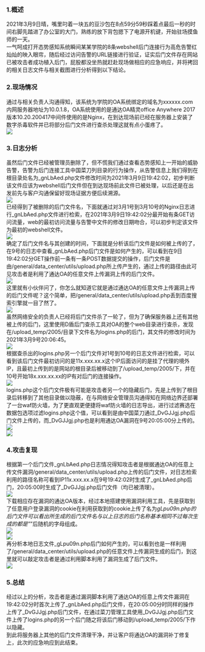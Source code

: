 ### 1.概述

2021年3月9日晴，嘴里叼着一块五的豆沙包在8点59分59秒踩着点最后一秒的时间右脚先踏进了办公室的大门，熟练的放下背包摁下了电源开机键，开始驻场摸鱼师的一天。  
一气呵成打开态势感知系统瞬间某某学院的8条webshell后门连接行为高危告警红灿灿的映入眼帘，随后经过访问告警的URL链接进行验证，证实后门文件存在网站已被攻击者成功植入后门，屁股都没坐热就赶赴现场做相应的应急响应，并将拷回的相关日志文件与相关截图进行分析得到以下结论。

### 2.现场情况

通过与相关负责人沟通得知，该系统为学院的OA系统绑定的域名为xxxxxx.com内网服务器地址为10.0.1.8，OA系统使用的是通达OA精灵office Anywhere 2017版本10.20.200417中间件使用的是Nginx，在到达现场前已经在服务器上安装了数字杀毒软件并已将部分后门文件进行查杀处理这就有点小蛋疼了。  
[![](https://shs3.b.qianxin.com/attack_forum/2021/10/attach-739d7330ad92e77103b6b924d6b9f70910e0fb29.png)](https://shs3.b.qianxin.com/attack_forum/2021/10/attach-739d7330ad92e77103b6b924d6b9f70910e0fb29.png)

### 3.日志分析

虽然后门文件已经被管理员删除了，但不慌我们通过查看态势感知上一开始的威胁告警，告警为后门连接工具中国菜刀列目录的行为操作，从告警信息上我们得到在根目录处名为\_gnLbAed.php文件修改时间为2021年3月9日19:42:02，初步判断该文件应该为webshell后门文件但在到达现场前此文件已被处理，以后还是在出发前先与客户沟通保留好现场证据方便后续溯源。  
[![](https://shs3.b.qianxin.com/attack_forum/2021/10/attach-2b759309de5adc7c2a21ff1d7d5916768c5e48a9.png)](https://shs3.b.qianxin.com/attack_forum/2021/10/attach-2b759309de5adc7c2a21ff1d7d5916768c5e48a9.png)  
已经得到了被删除的后门文件名，下面就通过对3月1号到3月10号的Nginx日志进行\_gnLbAed.php文件进行检索，在2021年3月9日19:42:02分最开始有条GET访问流量，web的最初访问流量与告警中文件的修改日期吻合，可以初步判定该文件为最初的webshell文件。  
[![](https://shs3.b.qianxin.com/attack_forum/2021/10/attach-e42206a919f51bb2b7e0c99586075e1d15707a73.png)](https://shs3.b.qianxin.com/attack_forum/2021/10/attach-e42206a919f51bb2b7e0c99586075e1d15707a73.png)  
确定了后门文件名与其创建的时间，下面就是分析该后门文件是如何被上传的了，在9号的日志中查看\_gnLbAed.php后门文件是如何产生的，可以看到在9日19:42:02分GET操作前一条有一条POST数据提交的操作，后门文件是由/general/data\_center/utils/upload.php所上传产生的，通过上传的路径由此可见攻击者是利用了通达OA的任意文件上传漏洞上传的后门文件。  
[![](https://shs3.b.qianxin.com/attack_forum/2021/10/attach-5fde6e3414c8e7a1671f021019fbab3d81bc560c.png)](https://shs3.b.qianxin.com/attack_forum/2021/10/attach-5fde6e3414c8e7a1671f021019fbab3d81bc560c.png)  
这里就有小伙伴问了，你怎么就知道它就是通过通达OA的任意文件上传漏洞上传的后门文件呢？这个简单，把/general/data\_center/utils/upload.php丢到百度搜索引擎就一目了然了。  
[![](https://shs3.b.qianxin.com/attack_forum/2021/10/attach-a072bb76e1ddd16b41431e138ef2179356b365cc.png)](https://shs3.b.qianxin.com/attack_forum/2021/10/attach-a072bb76e1ddd16b41431e138ef2179356b365cc.png)  
虽然网络安全的负责人已经将后门文件杀了一轮了，但为了确保服务器上还有其他被上传的后门，这里使用D盾后门查杀工具对OA的整个web目录进行查杀，发现在/upload\_temp/2005/目录下文件名为logins.php的后门，其文件的修改时间为2021年3月9号20:06:45。  
[![](https://shs3.b.qianxin.com/attack_forum/2021/10/attach-45c0fa39d064e490b7a3b86675cebbe28c7f8e8a.png)](https://shs3.b.qianxin.com/attack_forum/2021/10/attach-45c0fa39d064e490b7a3b86675cebbe28c7f8e8a.png)  
根据查杀出的logins.php另一个后门文件对1号到10号的日志文件进行检索，可以看到该后门文件最初访问的是11x.xxx.xx.x这个IP后面访问的是挂了代理的境外IP，且最初上传到的是网站的根目录后被移动到了/upload\_temp/2005/下，并在10号开始18x.xxx.xx.xx的IP有对后门的连接操作。  
[![](https://shs3.b.qianxin.com/attack_forum/2021/10/attach-558345deb1537d2da361e799e0035e678498b57a.png)](https://shs3.b.qianxin.com/attack_forum/2021/10/attach-558345deb1537d2da361e799e0035e678498b57a.png)  
logins.php这个后门文件极有可能是攻击者另一个的隐藏后门，先是上传到了根目录后转移到了其他目录做以隐蔽，在与网络安全管理员沟通得知在网络边界还部署了一台waf防火墙，为了更直观更便捷将waf防火墙的日志导出，进行过滤赛选在数据包选项过滤logins.php这个值，可以看到是由中国菜刀通过\_DvGJJgj.php后门文件上传的，而\_DvGJJgj.php也是利用通达OA漏洞在9号20:05:00分上传的。  
[![](https://shs3.b.qianxin.com/attack_forum/2021/10/attach-f2618974def16d612852076a742ceb614332f8b1.png)](https://shs3.b.qianxin.com/attack_forum/2021/10/attach-f2618974def16d612852076a742ceb614332f8b1.png)  
[![](https://shs3.b.qianxin.com/attack_forum/2021/10/attach-8d8f2dd389e93510cefeb571aa9ea018a2d7b5ee.png)](https://shs3.b.qianxin.com/attack_forum/2021/10/attach-8d8f2dd389e93510cefeb571aa9ea018a2d7b5ee.png)

### 4.攻击复现

根据第一个后门文件\_gnLbAed.php日志情况得知攻击者是根据通达OA的任意上传文件漏洞/general/data\_center/utils/upload.php上传的后门文件，对日志检索利用的路径名称可看到IP11x.xxx.xx.x在9号19:42:02时生成了\_gnLbAed.php后门，20:05:00时生成了\_DvGJJgj.php后门文件（均已被清理）。  
[![](https://shs3.b.qianxin.com/attack_forum/2021/10/attach-7c421a121a444e04d5c218f76efb3ed953e18e60.png)](https://shs3.b.qianxin.com/attack_forum/2021/10/attach-7c421a121a444e04d5c218f76efb3ed953e18e60.png)  
下载相应存在漏洞的通达OA版本，经过本地搭建使用漏洞利用工具，先是获取到了任意用户登录漏洞的cookie在利用获取到的cookie上传了名为*gLpu09n.php的后门文件可以看出所生成的后门文件名与以上日志的后门名称基本相同不过每次生成的都是”*”后随机的字母组成。  
[![](https://shs3.b.qianxin.com/attack_forum/2021/10/attach-49678e12ead911de9f5f9f1ad442ed1d0629b990.png)](https://shs3.b.qianxin.com/attack_forum/2021/10/attach-49678e12ead911de9f5f9f1ad442ed1d0629b990.png)  
[![](https://shs3.b.qianxin.com/attack_forum/2021/10/attach-bfc18de6a12e2de491470451e75e6276b9c12f94.png)](https://shs3.b.qianxin.com/attack_forum/2021/10/attach-bfc18de6a12e2de491470451e75e6276b9c12f94.png)  
再分析本地日志文件\_gLpu09n.php后门如何产生的，可以看到也是一样利用了/general/data\_center/utils/upload.php的任意文件上传漏洞生成的后门，到这里就可以敲定攻击者是通过利用脚本利用了漏洞生成了后门文件。  
[![](https://shs3.b.qianxin.com/attack_forum/2021/10/attach-d3b5b78ca62464ed39f4d36e3d2a364f1b94c18e.png)](https://shs3.b.qianxin.com/attack_forum/2021/10/attach-d3b5b78ca62464ed39f4d36e3d2a364f1b94c18e.png)

### 5.总结

经过以上的分析，攻击者是通过漏洞脚本利用了通达OA的任意上传文件漏洞在19:42:02分时首次上传了\_gnLbAed.php后门文件，在20:05:00分时同样的操作上传了\_DvGJJgj.php后门文件，在通过菜刀管理工具使用\_DvGJJgj.php后门文件上传了logins.php的另一个后门随之将该后门移动到/upload\_temp/2005/下作以隐藏。  
到此将服务器上其他的后门文件清理干净，并让客户将通达OA的漏洞补丁修复上，此次的应急响应到此结束。